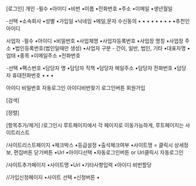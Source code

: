 [로그인]
개인 -필수
•아이디
•비번
•이름
•전화번호
•주소
•이메일
•생년월일

-선택
•소속회사
•성별
•가입일
•닉네임
•메일,문자 수신동의
•
•
•
•
•
•
•
•
•추천인아이디

사업자 -필수
•아이디
•비밀번호
•사업체명
•사업자등록번호
•사업장 명칭
•사업장 주소
•법인등록번호(법인일때만 생성)
•사업자 구분 - 간이, 일반, 법인, 기타
•대표자명
•업태
•종목
•이메일주소
•전화번호

-선택
•팩스번호
•담당자 명
•담당자 직책
•담당자 메일주소
•담당자 전화번호
•담당자 휴대전화번호
•
•
•

아이디
비밀번호
자동로그인
아이디비번찾기
로그인버튼
회원가입

[검색]

[정렬]

[항목추가/제거]
/로그인시 루트페이지에서 각 페이지로 이동가능하게, 루트페이지는 사이트리스트

/사이트리스트페이지
•체크박스
•등급설정
•출석체크여부
•사이트명 = 클릭시 상세정보, 편집버튼 닫기버튼
•Url
•아이디선택
•자동로그인버튼 or Url클릭시 자동로그인

/사이트추가페이지
•사이트명
•Url
•기타사항입력
•아이디 비번할당

//가입신청페이지
•사이트 선택
•신청버튼
•
